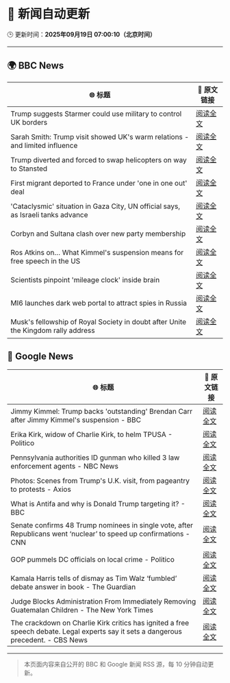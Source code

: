 # 🧠 新闻自动更新

🕒 更新时间：**2025年09月19日 07:00:10（北京时间）**

---

## 🌍 BBC News

| 🌐 标题 | 🔗 原文链接 |
|--------|-------------|
| Trump suggests Starmer could use military to control UK borders | [阅读全文](https://www.bbc.com/news/articles/cpd91wjypj9o?at_medium=RSS&at_campaign=rss) |
| Sarah Smith: Trump visit showed UK's warm relations - and limited influence | [阅读全文](https://www.bbc.com/news/articles/cgkn3key65do?at_medium=RSS&at_campaign=rss) |
| Trump diverted and forced to swap helicopters on way to Stansted | [阅读全文](https://www.bbc.com/news/articles/c1wg8nq0p3ro?at_medium=RSS&at_campaign=rss) |
| First migrant deported to France under 'one in one out' deal | [阅读全文](https://www.bbc.com/news/articles/ckg653r06jgo?at_medium=RSS&at_campaign=rss) |
| 'Cataclysmic' situation in Gaza City, UN official says, as Israeli tanks advance | [阅读全文](https://www.bbc.com/news/articles/c5y8l46m5evo?at_medium=RSS&at_campaign=rss) |
| Corbyn and Sultana clash over new party membership | [阅读全文](https://www.bbc.com/news/articles/cgkn3v1e7g3o?at_medium=RSS&at_campaign=rss) |
| Ros Atkins on… What Kimmel's suspension means for free speech in the US | [阅读全文](https://www.bbc.com/news/videos/crme42nr8exo?at_medium=RSS&at_campaign=rss) |
| Scientists pinpoint 'mileage clock' inside brain | [阅读全文](https://www.bbc.com/news/articles/crkjn6r7j23o?at_medium=RSS&at_campaign=rss) |
| MI6 launches dark web portal to attract spies in Russia | [阅读全文](https://www.bbc.com/news/articles/c0r0vk1j4j8o?at_medium=RSS&at_campaign=rss) |
| Musk's fellowship of Royal Society in doubt after Unite the Kingdom rally address | [阅读全文](https://www.bbc.com/news/articles/cly08l9vlpyo?at_medium=RSS&at_campaign=rss) |

## 📰 Google News

| 🌐 标题 | 🔗 原文链接 |
|--------|-------------|
| Jimmy Kimmel: Trump backs 'outstanding' Brendan Carr after Jimmy Kimmel's suspension - BBC | [阅读全文](https://news.google.com/rss/articles/CBMiVEFVX3lxTFBUQWI1UXNreW9VNTItRGJqUktEeDVhNDhuMlBxVGtLd0lwdEt4akM1ZmlKY1FvSmkwcTUyR2M0bDN1LUdubmh6emwzOWxDckZHdTlrMw?oc=5) |
| Erika Kirk, widow of Charlie Kirk, to helm TPUSA - Politico | [阅读全文](https://news.google.com/rss/articles/CBMilgFBVV95cUxNVThUX3RyOUFyRUl4bnVobzlieWZlM3VjeVZsTWljY00zR0EwT1g3djlEOFFPa2FER0NWeC1CNDBIendFMEhFM3BBbFk0RDlSQzRaZTF0a2s5NWZjZ1d2VW1lZ0dXdm1TWHJBNWI4QVVES25IY0hEUWdYcTU2UjNtNE9hU3I3VmZ4RTNPN3gybU1tblcwWXc?oc=5) |
| Pennsylvania authorities ID gunman who killed 3 law enforcement agents - NBC News | [阅读全文](https://news.google.com/rss/articles/CBMitAFBVV95cUxPMkV5RWpzSjBsQ29MSDlSVm1VTVItZXJ1R0xRVnNtMFlEX2F0czljOWdsQk9HY3hDY0haZTJlQXB0N0Jjd0d3ekEyLWRITnVzX2NuT202YlRIZWQxQk9ULXZkajMtTmJGY2lBZ3d3MFMtOFlxZkp4WXFEVDU1TnFUbC1ib3JFZmZTdjVmYVZsUGduRmREZXUySlk3RU1FblFoZnE3U0tTOVIxN0t5bXc3bWhMRTjSAVZBVV95cUxPTnViQzNqSlFYOXZacGVwVkFpTWdLVjVsUVRiQWNqbC1uc2dEbjIyZnVqR3ZjN2o1M0ZjYXU2VDRCUm9PLVBzRzI4M3JiUnFnczlyalROQQ?oc=5) |
| Photos: Scenes from Trump's U.K. visit, from pageantry to protests - Axios | [阅读全文](https://news.google.com/rss/articles/CBMiggFBVV95cUxNcUJKTkFCbjUyYUlMcFotazBFUmVUYncxVmhyVHdRcVNySm5pZEc5cy1hZXc0MkVCLVc0UEdjay1pTS1SN05nQ0tBNFNUaW9KZ1ZKX193SUJua0lNbVQzZkU1bm9mVUVqSE9hZ0RYVjhGTnFuem5GTkxzd09iSDhOUGpR?oc=5) |
| What is Antifa and why is Donald Trump targeting it? - BBC | [阅读全文](https://news.google.com/rss/articles/CBMiWkFVX3lxTE81TnNXbFFQSDJ3c09xR1oxblVCQXFTQnBZQkNPaWZkR3lfOXoybFRFYTVyLXNoYUNZWDVlXzVSVlVQb2Z2dDhTN1pwcDMzMW9HUFhCQkU4WldYUdIBX0FVX3lxTFBrN2FrU3FaVm5PMzRzTHprNEpCck4wZzlINl9ta29HLUtMVmpjbk9NdFA3LWhOSS1PYzFVa2Jsek9kU0pHT0VibUwzRDZfc0V4QnZlZDN3Rlg0M2VhTDF3?oc=5) |
| Senate confirms 48 Trump nominees in single vote, after Republicans went ‘nuclear’ to speed up confirmations - CNN | [阅读全文](https://news.google.com/rss/articles/CBMieEFVX3lxTE5RMEJTcURFSS10bEVOR2NKUmFxVTZpQkFyMU8yQ2JCcXdqSWxLVTI2MERoUThiMHZkOV9oTm9zbjV1VEtIRVk0RkVvTWtGbWxVZTkyTDZfempfTHRwVGJISDhRY3JJV2w2QXoyR0VDOXVyZHZkTjA0aQ?oc=5) |
| GOP pummels DC officials on local crime - Politico | [阅读全文](https://news.google.com/rss/articles/CBMilgFBVV95cUxQM3NnVUxBWEJwUnVDd3Iza2FtVXdaQUlrQXZ5RGQxZjRpdXpUNmZCQ3JLSDZJLWxkQnhtMk9RWXFIcFJaRmdXUkFDdGNZa05lM2E2dE1OOGJQRUtIeWNyTFE4Yk5yTzlpb2FiZXdFYnozLS1jVE54eXFjOC1wWWh6dGZLODZBVHNXMzhvNzgwSmlpNjB2OFE?oc=5) |
| Kamala Harris tells of dismay as Tim Walz ‘fumbled’ debate answer in book - The Guardian | [阅读全文](https://news.google.com/rss/articles/CBMigAFBVV95cUxQd1JHQUloSXA3ZmpiX0RtUVBXazVOT0ZjSmF6dUdyNzFYd3dnX0JONm9KUDBZY29tVVRUMUR1bUZhRWJwcmJoeVpkQjE2c0czbFBIYmhZRzlfMXM3aFN0WDdnRjl5d0VmOXdGNFFZZzZwTmhfU0JxOWFYZXJVWmM5UQ?oc=5) |
| Judge Blocks Administration From Immediately Removing Guatemalan Children - The New York Times | [阅读全文](https://news.google.com/rss/articles/CBMiiwFBVV95cUxOczBHWEpoaG0xaENLT0RZYmxZLVlCMmlWZnVYUzB6ZzlURjNfWFNnSkxOYURHbUNfUEItRnZyVFJWOE5KX0Q2S2FwLU1lWUZRRHl4S1FKWUthcHUyZm82VnJqU2hOUGdnSkZkNFFndTQ3RDBVVFVjQzNqTnFldDNCNHZEdFp4Yk1JMkJr?oc=5) |
| The crackdown on Charlie Kirk critics has ignited a free speech debate. Legal experts say it sets a dangerous precedent. - CBS News | [阅读全文](https://news.google.com/rss/articles/CBMiggFBVV95cUxNQ3REdTNYbzBLUTNsWmFFazg5VVZobTFZODZXdGhhMHBvd1ZDSm1ieVZXTXoxWk1XYkR6Rnh6bm5mTjYyeEJDMnozQlBmRDdNU1lFanlNbXBqV3F6YUFIa2dUZjQtZGFqVkVMZjlFOFJoWVI1X01Lb091c1BmY0JMNjNn0gGHAUFVX3lxTE5teTJmc29rczVDR0lFaUtxZVh3cUpONEpQOWpGbjFwS3VvWVN6Nkx3T0xKc3VXR280UnJ4VUp1SXRJZktnWXo2eEFwWWU1LVNxNU5aN1JubEpYdks1RUhYOHlNQV94U2h5UnpNSWZyeFQzYkVwQU95WUxDaGwtMnZlTlRtdEJjaw?oc=5) |

---
> 本页面内容来自公开的 BBC 和 Google 新闻 RSS 源，每 10 分钟自动更新。